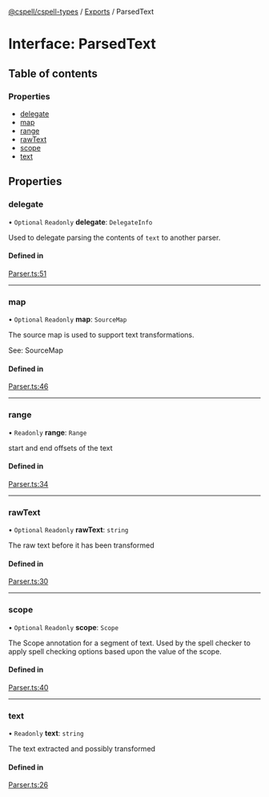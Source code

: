 [@cspell/cspell-types](../README.md) / [Exports](../modules.md) / ParsedText

# Interface: ParsedText

## Table of contents

### Properties

- [delegate](ParsedText.md#delegate)
- [map](ParsedText.md#map)
- [range](ParsedText.md#range)
- [rawText](ParsedText.md#rawtext)
- [scope](ParsedText.md#scope)
- [text](ParsedText.md#text)

## Properties

### delegate

• `Optional` `Readonly` **delegate**: `DelegateInfo`

Used to delegate parsing the contents of `text` to another parser.

#### Defined in

[Parser.ts:51](https://github.com/streetsidesoftware/cspell/blob/bb436cd/packages/cspell-types/src/Parser.ts#L51)

___

### map

• `Optional` `Readonly` **map**: `SourceMap`

The source map is used to support text transformations.

See: SourceMap

#### Defined in

[Parser.ts:46](https://github.com/streetsidesoftware/cspell/blob/bb436cd/packages/cspell-types/src/Parser.ts#L46)

___

### range

• `Readonly` **range**: `Range`

start and end offsets of the text

#### Defined in

[Parser.ts:34](https://github.com/streetsidesoftware/cspell/blob/bb436cd/packages/cspell-types/src/Parser.ts#L34)

___

### rawText

• `Optional` `Readonly` **rawText**: `string`

The raw text before it has been transformed

#### Defined in

[Parser.ts:30](https://github.com/streetsidesoftware/cspell/blob/bb436cd/packages/cspell-types/src/Parser.ts#L30)

___

### scope

• `Optional` `Readonly` **scope**: `Scope`

The Scope annotation for a segment of text.
Used by the spell checker to apply spell checking options
based upon the value of the scope.

#### Defined in

[Parser.ts:40](https://github.com/streetsidesoftware/cspell/blob/bb436cd/packages/cspell-types/src/Parser.ts#L40)

___

### text

• `Readonly` **text**: `string`

The text extracted and possibly transformed

#### Defined in

[Parser.ts:26](https://github.com/streetsidesoftware/cspell/blob/bb436cd/packages/cspell-types/src/Parser.ts#L26)
